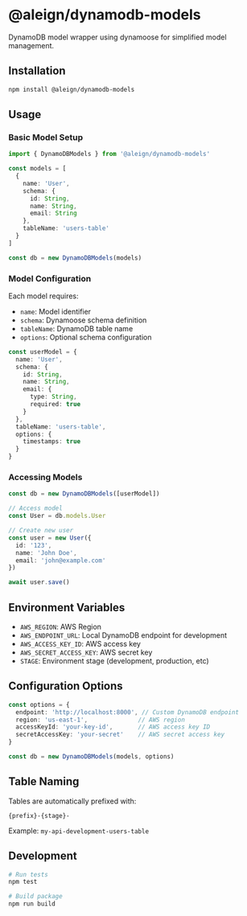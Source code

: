 # @aleign/dynamodb-models

DynamoDB model wrapper using dynamoose for simplified model management.

## Installation

```bash
npm install @aleign/dynamodb-models
```

## Usage

### Basic Model Setup

```typescript
import { DynamoDBModels } from '@aleign/dynamodb-models'

const models = [
  {
    name: 'User',
    schema: {
      id: String,
      name: String,
      email: String
    },
    tableName: 'users-table'
  }
]

const db = new DynamoDBModels(models)
```

### Model Configuration

Each model requires:
- `name`: Model identifier
- `schema`: Dynamoose schema definition
- `tableName`: DynamoDB table name
- `options`: Optional schema configuration

```typescript
const userModel = {
  name: 'User',
  schema: {
    id: String,
    name: String,
    email: {
      type: String,
      required: true
    }
  },
  tableName: 'users-table',
  options: {
    timestamps: true
  }
}
```

### Accessing Models

```typescript
const db = new DynamoDBModels([userModel])

// Access model
const User = db.models.User

// Create new user
const user = new User({
  id: '123',
  name: 'John Doe',
  email: 'john@example.com'
})

await user.save()
```

## Environment Variables

- `AWS_REGION`: AWS Region
- `AWS_ENDPOINT_URL`: Local DynamoDB endpoint for development
- `AWS_ACCESS_KEY_ID`: AWS access key
- `AWS_SECRET_ACCESS_KEY`: AWS secret key
- `STAGE`: Environment stage (development, production, etc)

## Configuration Options

```typescript
const options = {
  endpoint: 'http://localhost:8000', // Custom DynamoDB endpoint
  region: 'us-east-1',              // AWS region
  accessKeyId: 'your-key-id',       // AWS access key ID
  secretAccessKey: 'your-secret'    // AWS secret access key
}

const db = new DynamoDBModels(models, options)
```

## Table Naming

Tables are automatically prefixed with:
```
{prefix}-{stage}-
```

Example: `my-api-development-users-table`

## Development

```bash
# Run tests
npm test

# Build package
npm run build
```
